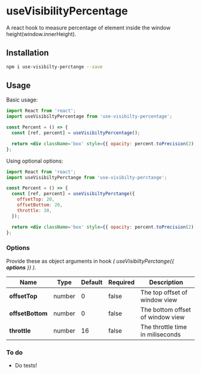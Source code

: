 # useVisibilityPercentage

A react hook to measure percentage of element inside the window height(window.innerHeight).

## Installation

```sh
npm i use-visibilty-perctange --save
```

## Usage

Basic usage:

```jsx
import React from 'react';
import useVisibiltyPercentage from 'use-visibilty-percentage';

const Percent = () => {
  const [ref, percent] = useVisibiltyPercentage();

  return <div className='box' style={{ opacity: percent.toPrecision(2) }} />;
};
```

Using optional options:

```jsx
import React from 'react';
import useVisibiltyPerctange from 'use-visibilty-perctange';

const Percent = () => {
  const [ref, percent] = useVisibiltyPerctange({
    offsetTop: 20,
    offsetBottom: 20,
    throttle: 30,
  });

  return <div className='box' style={{ opacity: percent.toPrecision(2) }} />;
};
```

### Options

Provide these as object arguments in hook _( useVisibiltyPerctange({ **options** }) )_.

| Name             | Type   | Default | Required | Description                      |
| ---------------- | ------ | ------- | -------- | -------------------------------- |
| **offsetTop**    | number | 0       | false    | The top offset of window view    |
| **offsetBottom** | number | 0       | false    | The bottom offset of window view |
| **throttle**     | number | 16      | false    | The throttle time in miliseconds |

### To do

- Do tests!
